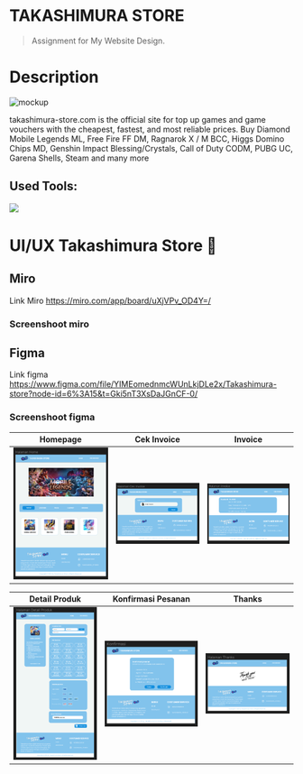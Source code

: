 # TAKASHIMURA STORE

> Assignment for My Website Design.

# Description

![mockup](assets/mockup.png)

takashimura-store.com is the official site for top up games and game vouchers with the cheapest, fastest, and most reliable prices. Buy Diamond Mobile Legends ML, Free Fire FF DM, Ragnarok X / M BCC, Higgs Domino Chips MD, Genshin Impact Blessing/Crystals, Call of Duty CODM, PUBG UC, Garena Shells, Steam and many more

## Used Tools:

[![](https://skillicons.dev/icons?i=git,github,vscode,figma,html,css,javascript)]()

# UI/UX Takashimura Store 🎨

## Miro

Link Miro <https://miro.com/app/board/uXjVPv_OD4Y=/>

### Screenshoot miro

## Figma

Link figma <https://www.figma.com/file/YIMEomednmcWUnLkjDLe2x/Takashimura-store?node-id=6%3A15&t=Gki5nT3XsDaJGnCF-0/>

### Screenshoot figma

|                     **Homepage**                      |                           **Cek Invoice**                           |                         **Invoice**                         |
| :---------------------------------------------------: | :-----------------------------------------------------------------: | :---------------------------------------------------------: |
| ![Home](/assets/takashimura%20store/halaman-home.png) | ![cek invoice](/assets/takashimura%20store/halaman-cek-invoice.png) | ![invoice](/assets/takashimura%20store/halaman-invoice.png) |

|                            **Detail Produk**                            |                          **Konfirmasi Pesanan**                           |                        **Thanks**                         |
| :---------------------------------------------------------------------: | :-----------------------------------------------------------------------: | :-------------------------------------------------------: |
| ![detail produk](/assets/takashimura%20store/halaman-detail-produk.png) | ![konfirmasi pesanan](/assets/takashimura%20store/halaman-konfirmasi.png) | ![thanks](/assets/takashimura%20store/halaman-thanks.png) |
